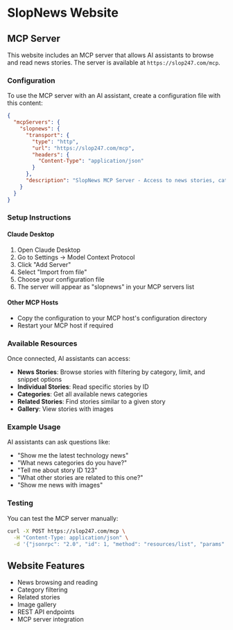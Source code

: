 # SlopNews Website

## MCP Server

This website includes an MCP server that allows AI assistants to browse and read news stories. The server is available at `https://slop247.com/mcp`.

### Configuration

To use the MCP server with an AI assistant, create a configuration file with this content:

```json
{
  "mcpServers": {
    "slopnews": {
      "transport": {
        "type": "http",
        "url": "https://slop247.com/mcp",
        "headers": {
          "Content-Type": "application/json"
        }
      },
      "description": "SlopNews MCP Server - Access to news stories, categories, and related content"
    }
  }
}
```

### Setup Instructions

#### Claude Desktop
1. Open Claude Desktop
2. Go to Settings → Model Context Protocol
3. Click "Add Server"
4. Select "Import from file"
5. Choose your configuration file
6. The server will appear as "slopnews" in your MCP servers list

#### Other MCP Hosts
- Copy the configuration to your MCP host's configuration directory
- Restart your MCP host if required

### Available Resources

Once connected, AI assistants can access:

- **News Stories**: Browse stories with filtering by category, limit, and snippet options
- **Individual Stories**: Read specific stories by ID
- **Categories**: Get all available news categories
- **Related Stories**: Find stories similar to a given story
- **Gallery**: View stories with images

### Example Usage

AI assistants can ask questions like:
- "Show me the latest technology news"
- "What news categories do you have?"
- "Tell me about story ID 123"
- "What other stories are related to this one?"
- "Show me news with images"

### Testing

You can test the MCP server manually:

```bash
curl -X POST https://slop247.com/mcp \
  -H "Content-Type: application/json" \
  -d '{"jsonrpc": "2.0", "id": 1, "method": "resources/list", "params": {}}'
```

## Website Features

- News browsing and reading
- Category filtering
- Related stories
- Image gallery
- REST API endpoints
- MCP server integration